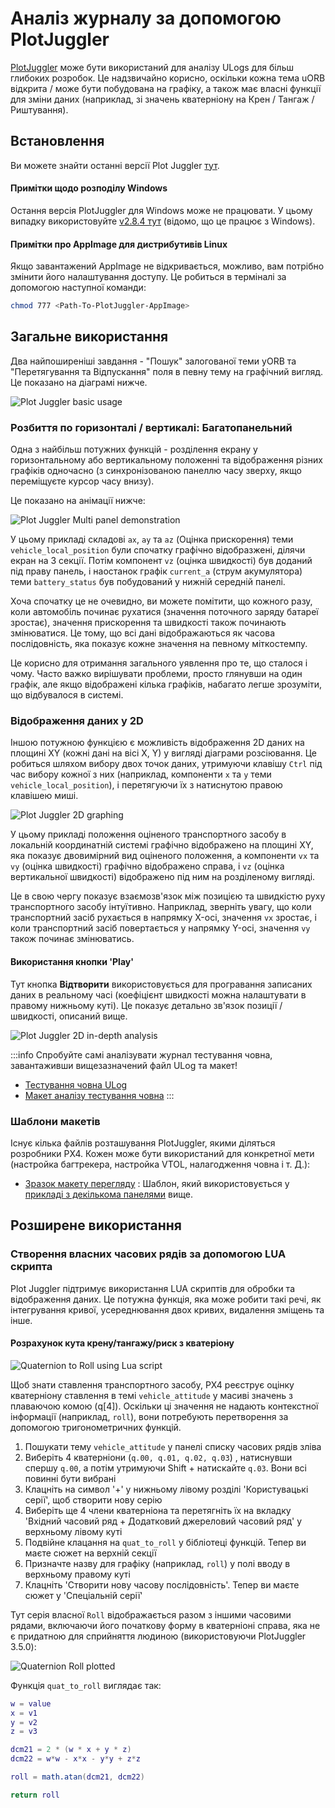# Аналіз журналу за допомогою PlotJuggler

[PlotJuggler](https://github.com/facontidavide/PlotJuggler) може бути використаний для аналізу ULogs для більш глибоких розробок. Це надзвичайно корисно, оскільки кожна тема uORB відкрита / може бути побудована на графіку, а також має власні функції для зміни даних (наприклад, зі значень кватерніону на Крен / Тангаж / Риштування).

## Встановлення

Ви можете знайти останні версії Plot Juggler [тут](https://github.com/facontidavide/PlotJuggler/releases).

#### Примітки щодо розподілу Windows

Остання версія PlotJuggler для Windows може не працювати. У цьому випадку використовуйте [v2.8.4 тут](https://github.com/facontidavide/PlotJuggler/releases/tag/2.8.4) (відомо, що це працює з Windows).

#### Примітки про AppImage для дистрибутивів Linux

Якщо завантажений AppImage не відкривається, можливо, вам потрібно змінити його налаштування доступу. Це робиться в терміналі за допомогою наступної команди:

```sh
chmod 777 <Path-To-PlotJuggler-AppImage>
```

## Загальне використання

Два найпоширеніші завдання - "Пошук" залогованої теми уORB та "Перетягування та Відпускання" поля в певну тему на графічний вигляд. Це показано на діаграмі нижче.

![Plot Juggler basic usage](../../assets/flight_log_analysis/plot_juggler/plotjuggler_timeseries_search_and_drop.svg)

### Розбиття по горизонталі / вертикалі: Багатопанельний

Одна з найбільш потужних функцій - розділення екрану у горизонтальному або вертикальному положенні та відображення різних графіків одночасно (з синхронізованою панеллю часу зверху, якщо переміщуєте курсор часу внизу).

Це показано на анімації нижче:

![Plot Juggler Multi panel demonstration](../../assets/flight_log_analysis/plot_juggler/plotjuggler_dragdrop_multipanel.gif)

У цьому прикладі складові `ax`, `ay` та `az` (Оцінка прискорення) теми `vehicle_local_position` були спочатку графічно відобразжені, ділячи екран на 3 секції. Потім компонент `vz` (оцінка швидкості) був доданий під праву панель, і наостанок графік `current_a` (струм акумулятора) теми `battery_status` був побудований у нижній середній панелі.

Хоча спочатку це не очевидно, ви можете помітити, що кожного разу, коли автомобіль починає рухатися (значення поточного заряду батареї зростає), значення прискорення та швидкості також починають змінюватися. Це тому, що всі дані відображаються як часова послідовність, яка показує кожне значення на певному міткостемпу.

Це корисно для отримання загального уявлення про те, що сталося і чому. Часто важко вирішувати проблеми, просто глянувши на один графік, але якщо відображені кілька графіків, набагато легше зрозуміти, що відбувалося в системі.

### Відображення даних у 2D

Іншою потужною функцією є можливість відображення 2D даних на площині XY (кожні дані на вісі X, Y) у вигляді діаграми розсіювання. Це робиться шляхом вибору двох точок даних, утримуючи клавішу `Ctrl` під час вибору кожної з них (наприклад, компоненти `x` та `y` теми `vehicle_local_position`), і перетягуючи їх з натиснутою правою клавішею миші.

![Plot Juggler 2D graphing](../../assets/flight_log_analysis/plot_juggler/plotjuggler_2d_graph.gif)

У цьому прикладі положення оціненого транспортного засобу в локальній координатній системі графічно відображено на площині XY, яка показує двовимірний вид оціненого положення, а компоненти `vx` та `vy` (оцінка швидкості) графічно відображено справа, і `vz` (оцінка вертикальної швидкості) відображено під ним на розділеному вигляді.

Це в свою чергу показує взаємозв'язок між позицією та швидкістю руху транспортного засобу інтуїтивно. Наприклад, зверніть увагу, що коли транспортний засіб рухається в напрямку X-осі, значення `vx` зростає, і коли транспортний засіб повертається у напрямку Y-осі, значення `vy` також починає змінюватись.

#### Використання кнопки 'Play'

Тут кнопка **Відтворити** використовується для програвання записаних даних в реальному часі (коефіцієнт швидкості можна налаштувати в правому нижньому куті). Це показує детально зв'язок позиції / швидкості, описаний вище.

![Plot Juggler 2D in-depth analysis](../../assets/flight_log_analysis/plot_juggler/plotjuggler_2d_graph_pos_vel_analysis.gif)

:::info Спробуйте самі аналізувати журнал тестування човна, завантаживши вищезазначений файл ULog та макет!
- [Тестування човна ULog](https://github.com/PX4/PX4-user_guide/raw/main/assets/flight_log_analysis/plot_juggler/sample_log_boat_testing_2022-7-28-13-31-16.ulg)
- [Макет аналізу тестування човна](https://raw.githubusercontent.com/PX4/PX4-user_guide/main/assets/flight_log_analysis/plot_juggler/sample_log_boat_testing_layout.xml)
:::

### Шаблони макетів

Існує кілька файлів розташування PlotJuggler, якими діляться розробники PX4. Кожен може бути використаний для конкретної мети (настройка багтрекера, настройка VTOL, налагодження човна і т. Д.):

* [Зразок макету перегляду](https://github.com/PX4/PX4-user_guide/blob/main/assets/flight_log_analysis/plot_juggler/plotjuggler_sample_view.xml) : Шаблон, який використовується у [прикладі з декількома панелями](#splitting-horizontally-vertically-multi-panel) вище.


## Розширене використання

### Створення власних часових рядів за допомогою LUA скрипта

Plot Juggler підтримує використання LUA скриптів для обробки та відображення даних. Це потужна функція, яка може робити такі речі, як інтегрування кривої, усереднювання двох кривих, видалення зміщень та інше.

#### Розрахунок кута крену/тангажу/риск з кватеріону

![Quaternion to Roll using Lua script](../../assets/flight_log_analysis/plot_juggler/plotjuggler_quaternion_to_roll_lua_script.png)

Щоб знати ставлення транспортного засобу, PX4 реєструє оцінку кватерніону ставлення в темі `vehicle_attitude` у масиві значень з плаваючою комою (q[4]). Оскільки ці значення не надають контекстної інформації (наприклад, `roll`), вони потребують перетворення за допомогою тригонометричних функцій.

1. Пошукати тему `vehicle_attitude` у панелі списку часових рядів зліва
2. Виберіть 4 кватерніони (`q.00, q.01, q.02, q.03`) , натиснувши спершу `q.00`, а потім утримуючи Shift + натискайте `q.03`. Вони всі повинні бути вибрані
3. Клацніть на символ '+' у нижньому лівому розділі 'Користувацькі серії', щоб створити нову серію
4. Виберіть ще 4 члени кватерніона та перетягніть їх на вкладку 'Вхідний часовий ряд + Додатковий джереловий часовий ряд' у верхньому лівому куті
5. Подвійне клацання на `quat_to_roll` у бібліотеці функцій. Тепер ви маєте сюжет на верхній секції
6. Призначте назву для графіку (наприклад, `roll`) у полі вводу в верхньому правому куті
7. Клацніть 'Створити нову часову послідовність'. Тепер ви маєте сюжет у 'Спеціальній серії'

Тут серія власної `Roll` відображається разом з іншими часовими рядами, включаючи його початкову форму в кватерніоні справа, яка не є придатною для сприйняття людиною (використовуючи PlotJuggler 3.5.0):

![Quaternion Roll plotted](../../assets/flight_log_analysis/plot_juggler/plotjuggler_quaternion_roll_plotted.png)

Функція `quat_to_roll` виглядає так:
```lua
w = value
x = v1
y = v2
z = v3

dcm21 = 2 * (w * x + y * z)
dcm22 = w*w - x*x - y*y + z*z

roll = math.atan(dcm21, dcm22)

return roll
```
